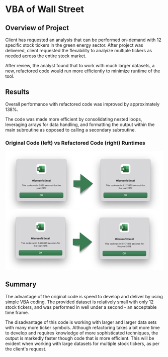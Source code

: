 # VBA of Wall Street


## Overview of Project
Client has requested an analysis that can be performed on-demand with 12 specific stock tickers in the green energy sector. After project was delivered, client requested the flexability to analyize multiple tickers as needed across the entire stock market.

After review, the analyst found that to work with much larger datasets, a new, refactored code would run more efficiently to minimize runtime of the tool.

## Results
Overall performance with refactored code was improved by approximately 138%.

The code was made more efficient by consolidating nested loops, leveraging arrays for data handling, and formatting the output within the main subroutine as opposed to calling a secondary subroutine.

### Original Code (left) vs Refactored Code (right) Runtimes
![2017](Resources/VBA_Challenge_2017.png)
![2018](Resources/VBA_Challenge_2018.png)

## Summary
The advantage of the original code is speed to develop and deliver by using simple VBA coding. The provided dataset is relatively small with only 12 stock tickers, and was performed in well under a second - an acceptable time frame.

The disadvantage of this code is working with larger and larger data sets with many more ticker symbols. Although refactoring takes a bit more time to develop and requires knowledge of more sophisticated techniques, the output is markedly faster though code that is more efficient. This will be evident when working with large datasets for multiple stock tickers, as per the client's request.
